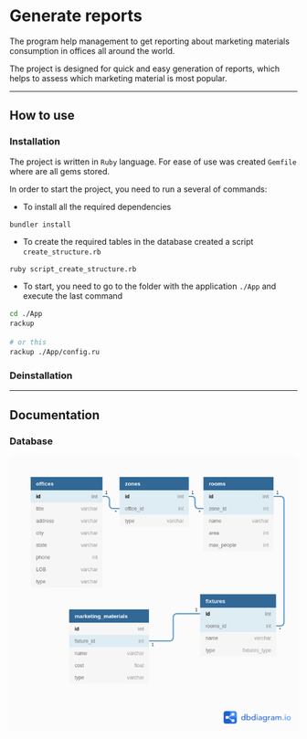 # Generate reports

The program help management to get reporting about marketing materials consumption in offices all around the world.

The project is designed for quick and easy generation of reports, which helps to assess which marketing material is most popular.

---

## How to use

### Installation
The project is written in `Ruby` language.
For ease of use was created `Gemfile` where are all gems stored.

In order to start the project, you need to run a several of commands:

* To install all the required dependencies
```
bundler install
```

* To create the required tables in the database created a script `create_structure.rb`

```
ruby script_create_structure.rb
```
* To start, you need to go to the folder with the application `./App` and execute the last command


```zsh
cd ./App
rackup

# or this
rackup ./App/config.ru
```

### Deinstallation


---

## Documentation

### Database

![](database_diagram.png)